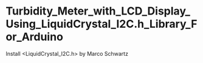 # Turbidity_Meter_with_LCD_Display_Using_LiquidCrystal_I2C.h_Library_For_Arduino
 
Install <LiquidCrystal_I2C.h> by Marco Schwartz
